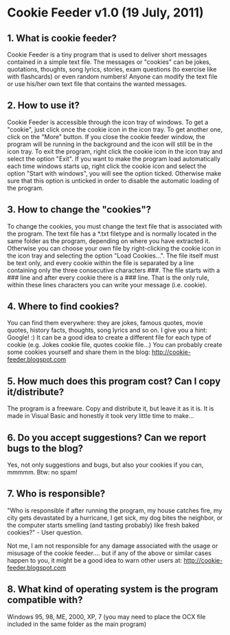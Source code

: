 # Cookie Feeder v1.0 (19 July, 2011)

## 1. What is cookie feeder?

Cookie Feeder is a tiny program that is used to deliver short 
messages contained in a simple text file. The messages or 
"cookies" can be jokes, quotations, thoughts, song lyrics, 
stories, exam questions (to exercise like with flashcards) or 
even random numbers! Anyone can modify the text file or 
use his/her own text file that contains the wanted 
messages. 


## 2. How to use it?

Cookie Feeder is accessible through the icon tray of 
windows. To get a "cookie", just click once the cookie icon 
in the icon tray. To get another one, click on the "More" 
button. If you close the cookie feeder window, the program 
will be running in the background and the icon will still be in 
the icon tray. To exit the program, right click the cookie icon 
in the icon tray and select the option "Exit". If you want to 
make the program load automatically each time windows 
starts up, right click the cookie icon and select the option 
"Start with windows", you will see the option ticked. 
Otherwise make sure that this option is unticked in order to 
disable the automatic loading of the program. 


## 3. How to change the "cookies"?

To change the cookies, you must change the text file that is 
associated with the program. The text file has a *.txt filetype 
and is normally located in the same folder as the program, 
depending on where you have extracted it. Otherwise you 
can choose your own file by right-clicking the cookie icon in 
the icon tray and selecting the option "Load Cookies...". 
The file itself must be text only, and every cookie within the 
file is separated by a line containing only the three 
consecutive characters ###. The file starts with a ### line 
and after every cookie there is a ### line. That is the only 
rule, within these lines characters you can write your 
message (i.e. cookie). 


## 4. Where to find cookies?

You can find them everywhere: they are jokes, famous 
quotes, movie quotes, history facts, thoughts, song lyrics 
and so on. I give you a hint: Google! :) It can be a good 
idea to create a different file for each type of cookie (e.g. 
Jokes cookie file, quotes cookie file...) You can probably 
create some cookies yourself and share them in the blog: 
http://cookie-feeder.blogspot.com


## 5. How much does this program cost? Can I copy it/distribute?

The program is a freeware. Copy and distribute it, but leave 
it as it is. It is made in Visual Basic and honestly it took very 
little time to make...


## 6. Do you accept suggestions? Can we report bugs to the blog?

Yes, not only suggestions and bugs, but also your cookies if 
you can, mmmmm. Btw: no spam!


## 7. Who is responsible?

"Who is responsible if after running the program, my 
house catches fire, my city gets devastated by a hurricane, 
I get sick, my dog bites the neighbor, or the computer starts 
smelling (and tasting probably) like fresh baked cookies?" - User question.

Not me, I am not responsible for any damage associated 
with the usage or misusage of the cookie feeder.... but if 
any of the above or similar cases happen to you, it might be 
a good idea to warn other users at: http://cookie-feeder.blogspot.com


## 8. What kind of operating system is the program compatible with?

Windows 95, 98, ME, 2000, XP, 7 (you may need to place the OCX file included in the same folder as the main program)
